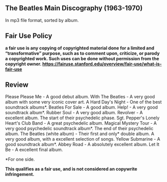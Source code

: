 ## The Beatles Main Discography (1963-1970)
In mp3 file format, sorted by album.

## Fair Use Policy

**a fair use is any copying of copyrighted material done for a limited 
and “transformative” purpose, such as to comment upon, criticize, or 
parody a copyrighted work. Such uses can be done without permission 
from the copyright owner. 
https://fairuse.stanford.edu/overview/fair-use/what-is-fair-use**

## Review

Please Please Me - A good debut album.
With The Beatles - A very good album with some very iconic cover art.
A Hard Day's Night - One of the best soundtrack albums*. 
Beatles For Sale - A good album.
Help! - A very good soundtrack album*.
Rubber Soul - A very good album.
Revolver - A excellent album. The start of their psychedelic phase.
Sgt. Pepper's Lonely Heart's Club Band - A great psychedelic album.
Magical Mystery Tour - A very good psychedelic soundtrack album*. The end of their psychedelic album.
The Beatles (white album) - Their first and only* double album. A very good album, with a excellent selection of songs.
Yellow Submarine - A good soundtrack album*.
Abbey Road - A absolutely excellent album.
Let It Be - A excellent final album.

*For one side.

**This qualifies as a fair use, and is not considered an copywrite infringement.**

